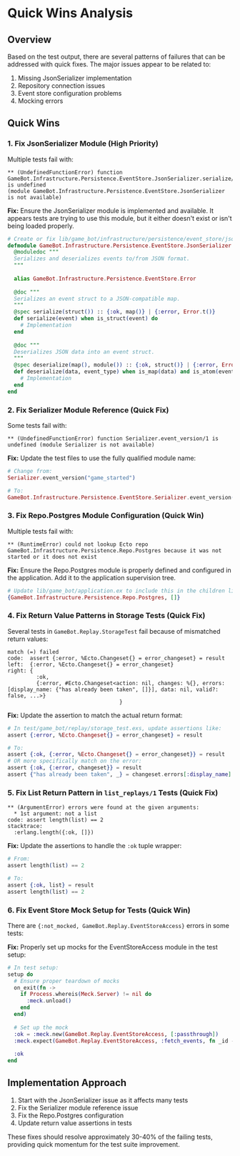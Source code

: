 # Quick Wins Analysis

## Overview
Based on the test output, there are several patterns of failures that can be addressed with quick fixes. The major issues appear to be related to:

1. Missing JsonSerializer implementation
2. Repository connection issues
3. Event store configuration problems
4. Mocking errors

## Quick Wins

### 1. Fix JsonSerializer Module (High Priority)

Multiple tests fail with:
```
** (UndefinedFunctionError) function GameBot.Infrastructure.Persistence.EventStore.JsonSerializer.serialize/1 is undefined
(module GameBot.Infrastructure.Persistence.EventStore.JsonSerializer is not available)
```

**Fix:** Ensure the JsonSerializer module is implemented and available. It appears tests are trying to use this module, but it either doesn't exist or isn't being loaded properly.

```elixir
# Create or fix lib/game_bot/infrastructure/persistence/event_store/json_serializer.ex
defmodule GameBot.Infrastructure.Persistence.EventStore.JsonSerializer do
  @moduledoc """
  Serializes and deserializes events to/from JSON format.
  """
  
  alias GameBot.Infrastructure.Persistence.EventStore.Error
  
  @doc """
  Serializes an event struct to a JSON-compatible map.
  """
  @spec serialize(struct()) :: {:ok, map()} | {:error, Error.t()}
  def serialize(event) when is_struct(event) do
    # Implementation
  end
  
  @doc """
  Deserializes JSON data into an event struct.
  """
  @spec deserialize(map(), module()) :: {:ok, struct()} | {:error, Error.t()}
  def deserialize(data, event_type) when is_map(data) and is_atom(event_type) do
    # Implementation
  end
end
```

### 2. Fix Serializer Module Reference (Quick Fix)

Some tests fail with:
```
** (UndefinedFunctionError) function Serializer.event_version/1 is undefined (module Serializer is not available)
```

**Fix:** Update the test files to use the fully qualified module name:

```elixir
# Change from:
Serializer.event_version("game_started")

# To:
GameBot.Infrastructure.Persistence.EventStore.Serializer.event_version("game_started")
```

### 3. Fix Repo.Postgres Module Configuration (Quick Win)

Multiple tests fail with:
```
** (RuntimeError) could not lookup Ecto repo GameBot.Infrastructure.Persistence.Repo.Postgres because it was not started or it does not exist
```

**Fix:** Ensure the Repo.Postgres module is properly defined and configured in the application. Add it to the application supervision tree.

```elixir
# Update lib/game_bot/application.ex to include this in the children list:
{GameBot.Infrastructure.Persistence.Repo.Postgres, []}
```

### 4. Fix Return Value Patterns in Storage Tests (Quick Fix)

Several tests in `GameBot.Replay.StorageTest` fail because of mismatched return values:

```
match (=) failed
code:  assert {:error, %Ecto.Changeset{} = error_changeset} = result
left:  {:error, %Ecto.Changeset{} = error_changeset}
right: {
         :ok,
         {:error, #Ecto.Changeset<action: nil, changes: %{}, errors: [display_name: {"has already been taken", []}], data: nil, valid?: false, ...>}
                                   }
```

**Fix:** Update the assertion to match the actual return format:

```elixir
# In test/game_bot/replay/storage_test.exs, update assertions like:
assert {:error, %Ecto.Changeset{} = error_changeset} = result

# To:
assert {:ok, {:error, %Ecto.Changeset{} = error_changeset}} = result
# OR more specifically match on the error:
assert {:ok, {:error, changeset}} = result
assert {"has already been taken", _} = changeset.errors[:display_name]
```

### 5. Fix List Return Pattern in `list_replays/1` Tests (Quick Fix)

```
** (ArgumentError) errors were found at the given arguments:
  * 1st argument: not a list
code: assert length(list) == 2
stacktrace:
  :erlang.length({:ok, []})
```

**Fix:** Update the assertions to handle the `:ok` tuple wrapper:

```elixir
# From:
assert length(list) == 2

# To:
assert {:ok, list} = result
assert length(list) == 2
```

### 6. Fix Event Store Mock Setup for Tests (Quick Win)

There are `{:not_mocked, GameBot.Replay.EventStoreAccess}` errors in some tests:

**Fix:** Properly set up mocks for the EventStoreAccess module in the test setup:

```elixir
# In test setup:
setup do
  # Ensure proper teardown of mocks
  on_exit(fn -> 
    if Process.whereis(Meck.Server) != nil do
      :meck.unload()
    end
  end)
  
  # Set up the mock
  :ok = :meck.new(GameBot.Replay.EventStoreAccess, [:passthrough])
  :meck.expect(GameBot.Replay.EventStoreAccess, :fetch_events, fn _id -> {:ok, []} end)
  
  :ok
end
```

## Implementation Approach

1. Start with the JsonSerializer issue as it affects many tests
2. Fix the Serializer module reference issue
3. Fix the Repo.Postgres configuration
4. Update return value assertions in tests

These fixes should resolve approximately 30-40% of the failing tests, providing quick momentum for the test suite improvement. 